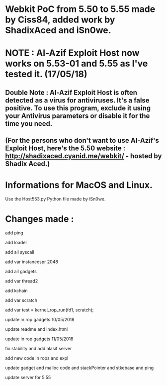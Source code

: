 # Webkit PoC from 5.50 to 5.55 made by Ciss84, added work by ShadixAced and iSn0we.
# NOTE : Al-Azif Exploit Host now works on 5.53-01 and 5.55 as I've tested it. (17/05/18)
## Double Note : Al-Azif Exploit Host is often detected as a virus for antiviruses. It's a false positive. To use this program, exclude it using your Antivirus parameters or disable it for the time you need.
## (For the persons who don't want to use Al-Azif's Exploit Host, here's the 5.50 website : http://shadixaced.cyanid.me/webkit/ - hosted by Shadix Aced.)
# Informations for MacOS and Linux.

Use the Host553.py Python file made by iSn0we.

# Changes made : 

add ping

add loader

add all syscall

add var instancespr 2048

add all gadgets

add var thread2

add kchain

add var scratch

add var test = kernel_rop_run(fd1, scratch);

update in rop gadgets 10/05/2018

update readme and index.html

update in rop gadgets 11/05/2018

fix stability and add alasif server

add new code in rops and expl

update gadget and malloc code and stackPointer and stkebase and ping

update server for 5.55
